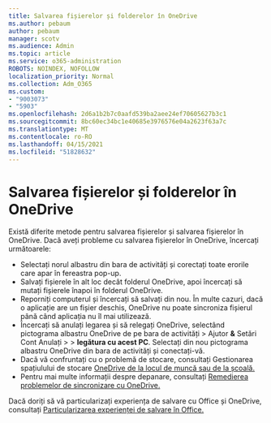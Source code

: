 ```yaml
---
title: Salvarea fișierelor și folderelor în OneDrive
ms.author: pebaum
author: pebaum
manager: scotv
ms.audience: Admin
ms.topic: article
ms.service: o365-administration
ROBOTS: NOINDEX, NOFOLLOW
localization_priority: Normal
ms.collection: Adm_O365
ms.custom:
- "9003073"
- "5903"
ms.openlocfilehash: 2d6a1b2b7c0aafd539ba2aee24ef70605627b3c1
ms.sourcegitcommit: 8bc60ec34bc1e40685e3976576e04a2623f63a7c
ms.translationtype: MT
ms.contentlocale: ro-RO
ms.lasthandoff: 04/15/2021
ms.locfileid: "51828632"
---
```

# <a name="saving-files-and-folders-to-onedrive"></a>Salvarea fișierelor și folderelor în OneDrive

Există diferite metode pentru salvarea fișierelor și salvarea fișierelor în OneDrive. Dacă aveți probleme cu salvarea fișierelor în OneDrive, încercați următoarele:

- Selectați norul albastru din bara de activități și corectați toate erorile care apar în fereastra pop-up.
- Salvați fișierele în alt loc decât folderul OneDrive, apoi încercați să mutați fișierele înapoi în folderul OneDrive.
- Reporniți computerul și încercați să salvați din nou. În multe cazuri, dacă o aplicație are un fișier deschis, OneDrive nu poate sincroniza fișierul până când aplicația nu îl mai utilizează.    
- Încercați să anulați legarea și să relegați OneDrive, selectând pictograma albastru OneDrive de pe bara de activități > Ajutor **&** Setări Cont Anulați  >    >  **legătura cu acest PC**. Selectați din nou pictograma albastru OneDrive din bara de activități și conectați-vă.
- Dacă vă confruntați cu o problemă de stocare, consultați Gestionarea spațiulului de stocare [OneDrive de la locul de muncă sau de la școală.](https://support.microsoft.com/office/manage-your-onedrive-for-work-or-school-storage-31519161-059c-4764-b6f8-f5cd29f7fe68)
- Pentru mai multe informații despre depanare, consultați [Remedierea problemelor de sincronizare cu OneDrive.](https://docs.microsoft.com/alchemyinsights/fix-onedrive-sync-issues)  

Dacă doriți să vă particularizați experiența de salvare cu Office și OneDrive, consultați [Particularizarea experienței de salvare în Office.](https://support.microsoft.com/office/customize-the-save-experience-in-office-786200a7-f5f2-4d26-a3ae-b78c60dd5d3b)
